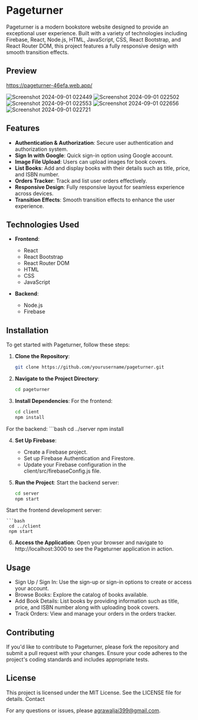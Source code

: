 # Pageturner

Pageturner is a modern bookstore website designed to provide an exceptional user experience. Built with a variety of technologies including Firebase, React, Node.js, HTML, JavaScript, CSS, React Bootstrap, and React Router DOM, this project features a fully responsive design with smooth transition effects.

## Preview

https://pageturner-46efa.web.app/

![Screenshot 2024-09-01 022449](https://github.com/user-attachments/assets/aa484c43-ae53-42a3-afa2-b3b7a7747436)
![Screenshot 2024-09-01 022502](https://github.com/user-attachments/assets/8227a9d3-a25a-49c0-b104-ae0751b19cbd)
![Screenshot 2024-09-01 022553](https://github.com/user-attachments/assets/60f32507-9bf3-4ebd-9f0c-3405a07ab2b7)
![Screenshot 2024-09-01 022656](https://github.com/user-attachments/assets/30602b75-ad8f-4d6b-b835-96ab79c7b1bb)
![Screenshot 2024-09-01 022721](https://github.com/user-attachments/assets/b160e894-be08-43b6-ba6c-57574da74969)


## Features

- **Authentication & Authorization**: Secure user authentication and authorization system.
- **Sign In with Google**: Quick sign-in option using Google account.
- **Image File Upload**: Users can upload images for book covers.
- **List Books**: Add and display books with their details such as title, price, and ISBN number.
- **Orders Tracker**: Track and list user orders effectively.
- **Responsive Design**: Fully responsive layout for seamless experience across devices.
- **Transition Effects**: Smooth transition effects to enhance the user experience.

## Technologies Used

- **Frontend**:
  - React
  - React Bootstrap
  - React Router DOM
  - HTML
  - CSS
  - JavaScript

- **Backend**:
  - Node.js
  - Firebase

## Installation

To get started with Pageturner, follow these steps:

1. **Clone the Repository**:
   ```bash
   git clone https://github.com/yourusername/pageturner.git

2. **Navigate to the Project Directory**:

   ```bash
   cd pageturner

3. **Install Dependencies**:
  For the frontend:
   ```bash
   cd client
   npm install

  For the backend:
    ```bash
    cd ../server
    npm install

4. **Set Up Firebase**:

    - Create a Firebase project.
    - Set up Firebase Authentication and Firestore.
    - Update your Firebase configuration in the client/src/firebaseConfig.js file.

5. **Run the Project**:
 Start the backend server:
   ```bash
   cd server
   npm start


 Start the frontend development server:
 
    ```bash
     cd ../client
     npm start


6. **Access the Application**:
    Open your browser and navigate to http://localhost:3000 to see the Pageturner application in action.

## Usage

- Sign Up / Sign In: Use the sign-up or sign-in options to create or access your account.
- Browse Books: Explore the catalog of books available.
- Add Book Details: List books by providing information such as title, price, and ISBN number along with uploading book covers.
- Track Orders: View and manage your orders in the orders tracker.

## Contributing

If you'd like to contribute to Pageturner, please fork the repository and submit a pull request with your changes. Ensure your code adheres to the project's coding standards and includes appropriate tests.

## License

This project is licensed under the MIT License. See the LICENSE file for details.
Contact

For any questions or issues, please agrawaljai399@gmail.com.
